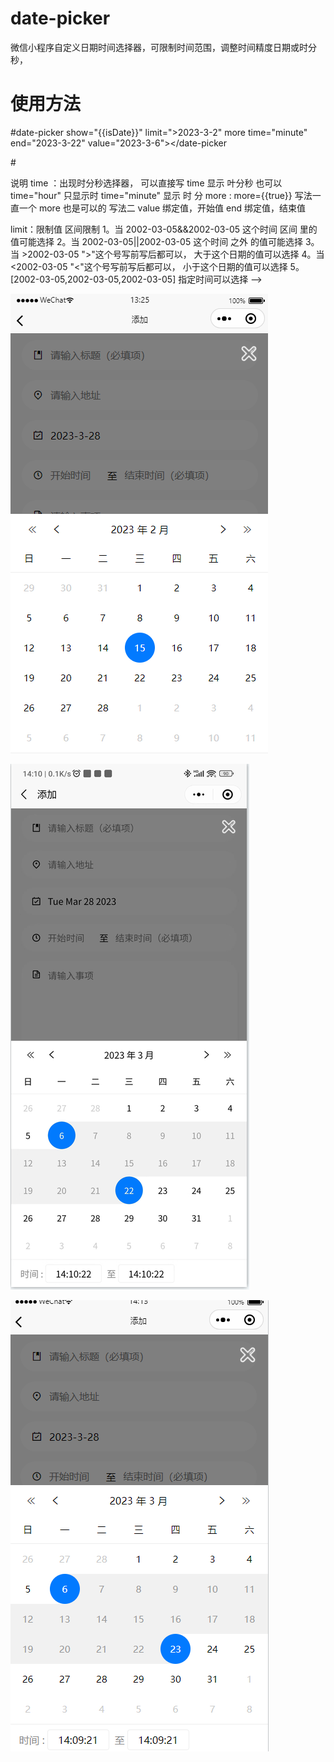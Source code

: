 # date-picker
微信小程序自定义日期时间选择器，可限制时间范围，调整时间精度日期或时分秒，


# 使用方法

 #date-picker show="{{isDate}}" limit=">2023-3-2" more time="minute" end="2023-3-22" value="2023-3-6"></date-picker

 #<date-picker show="{{isDate}}" limit=">2023-3-2" more time end="2023-3-22" value="2023-3-6"></date-picker> 

 <date-picker show="{{isDate}}" limit="<2023-3-2" value="2023-3-6"></date-picker> 

 <date-picker show="{{isDate}}" limit="2023-3-2&&2023-3-22" value="2023-3-6"></date-picker> 

 <date-picker show="{{isDate}}" limit="2023-3-2||2023-3-22" value="2023-3-6"></date-picker> 

 <date-picker show="{{isDate}}" limit="[2023-3-2,2023-3-22]" value="2023-3-6"></date-picker> 

 <date-picker show="{{isDate}}"  value="2023-3-6"></date-picker> 
 
 说明
 time ：出现时分秒选择器， 可以直接写 time 显示 叶分秒  也可以 time="hour" 只显示时  time="minute" 显示 时 分 
 more :  more={{true}} 写法一    直一个 more 也是可以的 写法二
 value 绑定值，开始值
 end 绑定值，结束值

 limit：限制值 区间限制
   1。当 2002-03-05&&2002-03-05  这个时间 区间 里的值可能选择
   2。当 2002-03-05||2002-03-05  这个时间 之外 的值可能选择 
   3。当 >2002-03-05  ">"这个号写前写后都可以， 大于这个日期的值可以选择
   4。当 <2002-03-05  "<"这个号写前写后都可以， 小于这个日期的值可以选择
   5。[2002-03-05,2002-03-05,2002-03-05]  指定时间可以选择
 -->


![img](https://github.com/wyulang/wx-date/blob/main/demo-pic/wx1.png)

![img](https://github.com/wyulang/wx-date/blob/main/demo-pic/wx2.png)

![img](https://github.com/wyulang/wx-date/blob/main/demo-pic/wx3.png)

